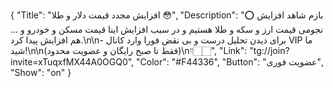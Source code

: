 {
"Title": "افزایش مجدد قیمت دلار و طلا 😳",
"Description": "⭕️ بازم شاهد افزایش نجومی قیمت ارز و سکه و طلا هستیم و در سبب افزایش اینا قیمت مسکن و خودرو و ... هم افزایش پیدا کرد.\n\n- برای دیدن تحلیل درست و بی نقض فورا وارد کانال VIP ما شید!\n\n(فقط تا صبح رایگان و عضویت محدود)\n👇🏻🏻",
"Link": "tg://join?invite=xTuqxfMX44A0OGQ0",
"Color": "#F44336",
"Button": "عضویت فوری",
"Show": "on"
}
